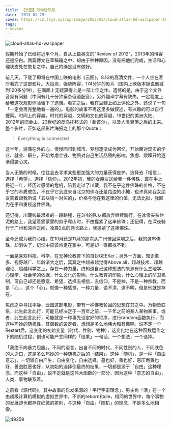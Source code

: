 ```yaml
---
title: 【云图】万物皆联系
date: '2013-01-29'
cover: https://c2.llyz.xyz/wp-image/2013/01/cloud-atlas-hd-wallpaper-1024x512.jpg
tags:
- movies
---
```


![cloud-atlas-hd-wallpaper](https://c2.llyz.xyz/wp-image/2013/01/cloud-atlas-hd-wallpaper-1024x512.jpg)

假期开始了已经将近半个月，自从上篇英文的"Review of 2012"，2013年的博客还是空白。两篇博文在草稿箱之中，却由于种种原因，没有把他们完成，生活和心理状态处在恢复之中，自己的确是没有做好。

前几天，下载了即将在中国上映的电影《云图》，8.1G的高清文件，一个人坐在客厅看完了这部影片。大投资，强势阵容，174分钟的影片（国内上映版本据说删减到120多分钟），在画面上无疑算得上是一部上佳之作。遗憾的是，由于这个文件音频有问题（中间有几十分钟穿杂俄语配音），另外翻译字幕有缺失，一定程度上给我这次观影体验留下了遗憾。看完之后，我在豆瓣上如上评论之外，还说了一句「一定会再完整地看一遍的」。电影的故事不再这里多做叙述，有兴趣的可以自行搜索。时间上的穿越，时代的穿越，文明和文化的穿越，19世纪的美洲大陆、2012年的旧金山、23世纪的反乌托邦式的「新首尔」，以及人类衰落之后的未来。整个影片，正如这部影片海报之上的那个Quote：

> Everything is connected

这半年，游荡在外的心，慢慢回归到城市，梦想逐渐成为回忆，开始面对现实的学业、就业、职业，开始考虑金钱、物质对自己生活品质的影响。焦虑、烦躁开始逐渐侵袭心灵。

当人无助的时候，往往会去寻求某些更加强大的力量获得庇护，选择去「相信」，选择「希望」，选择「信仰」。2012年初，我的女朋友送给我一件佛珠，戴在手上将近一年，经历过感情的危机，陪我走过了川藏，我不在乎这件佛珠的价格，不在乎它的木质成色，不在乎它到底来自北京的佛寺还是路边的小摊，也许真如我女朋友笑着跟我所说「五块钱一对买的」，价格与他在我这里的价值，无法比拟，我颇为在乎和重视这件佛珠。

还记得，川藏线最艰难的一段路程，在3/4的队友都放弃继续骑行，在冰雪夹杂烂泥的路上，我望着雾蒙蒙的剪子弯山时，不由握紧了这串佛珠；还记得，在深夜骑行于广州和深圳之间，凌晨2点的莞长路上，我握紧了这串佛珠。

至今还成为我的心结，在10月还是11月的那次从广州骑回深圳之后，我的这串佛珠，却消失了，记忆中应该肯定在家中，可是却一直都找不到。

一面是喜欢科技、科学，在无神论教育下的自封GEEKer；另外一方面，知识愈多、视野越广、年龄渐大之后，冥冥之中越来越觉得Above all，超越技术、超越理论、超越科学之上，存在一种力量。终知道自己这种想法的来源有什么生理学、心理学、社会学的依据，什么文化的影响，什么教育的印象，什么心理上的防卫机制，可自己却还是愿意、希望、选择去相信，去信仰。不是神，不是一种宗教，而是「心」，这个「心」，就像一种感觉，一种力量，说不清，道不明，但是他就是存在。

焦虑之中寻找平静，云图这部电影，带有一种佛教轮回的思想在其之中。万物皆联系，此生此言此行，可能已经决定于一百年之前，一千年之前的某人某物某事。或者，此生此言此行，可能就是一种事先设定好的程序，进行random函数执行，而这种巧妙的随机性，其函数的设定者，想想是多么地伟大和有趣啊。说不定一个Restart后，这变化的初始变量（时代、性别、物种），这变化地在这种函数运作之下的随机过程，倒也可能产生同样的「结果」一句话，一个想法，一个选择。

「我绝不向暴力屈服」，不同的语言，出自不同的时代，不同性别的人，不同肤色的人之口，这是多么巧妙的一种随机之后的「结果」。这种「随机」，是一种「自由意志」，一切皆自由产生，自由变化，自由选择，恶也好，善也好，恶压倒善也好，善战胜恶也好，从初始的选择倒最终的结果，一切都是源于「自由」这种理念。而这种「自由」，说不定就是这伟大函数的一部分，因为这种「意志的自由」，人类、事物联系着。

之前看《源代码》，其中故事的启发来源的「平行宇宙理念」，男主角「活」在一个由超级计算机模拟的虚拟世界中，不断的reborn和die，相同的世界中，每个事物的发展却也都存在细微的差别，与这种「自由」「随机」的理念，不是多么地相像。

![49259](https://c2.llyz.xyz/wp-image/2013/01/49259.jpeg)
